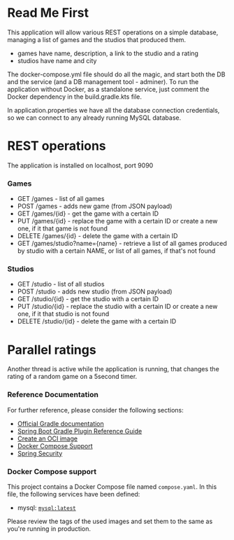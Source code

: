 # Read Me First

This application will allow various REST operations on a simple database, managing a list of games and the studios that produced them.

* games have name, description, a link to the studio and a rating
* studios have name and city

The docker-compose.yml file should do all the magic, and start both the DB and the service (and a DB management tool - adminer).
To run the application without Docker, as a standalone service, just comment the Docker dependency in the build.gradle.kts file.

In application.properties we have all the database connection credentials, so we can connect to any already running MySQL database.

# REST operations
The application is installed on localhost, port 9090

### Games

* GET /games - list of all games
* POST /games - adds new game (from JSON payload)
* GET /games/{id} - get the game with a certain ID
* PUT /games/{id} - replace the game with a certain ID or create a new one, if it that game is not found
* DELETE /games/{id} - delete the game with a certain ID
* GET /games/studio?name={name} - retrieve a list of all games produced by studio with a certain NAME, or list of all games, if that's not found

### Studios

* GET /studio - list of all studios
* POST /studio - adds new studio (from JSON payload)
* GET /studio/{id} - get the studio with a certain ID
* PUT /studio/{id} - replace the studio with a certain ID or create a new one, if it that studio is not found
* DELETE /studio/{id} - delete the game with a certain ID

# Parallel ratings
Another thread is active while the application is running, that changes the rating of a random game on a 5second timer.

### Reference Documentation
For further reference, please consider the following sections:

* [Official Gradle documentation](https://docs.gradle.org)
* [Spring Boot Gradle Plugin Reference Guide](https://docs.spring.io/spring-boot/docs/3.1.1/gradle-plugin/reference/html/)
* [Create an OCI image](https://docs.spring.io/spring-boot/docs/3.1.1/gradle-plugin/reference/html/#build-image)
* [Docker Compose Support](https://docs.spring.io/spring-boot/docs/3.1.1/reference/htmlsingle/#features.docker-compose)
* [Spring Security](https://docs.spring.io/spring-boot/docs/3.1.1/reference/htmlsingle/#web.security)

### Docker Compose support
This project contains a Docker Compose file named `compose.yaml`.
In this file, the following services have been defined:

* mysql: [`mysql:latest`](https://hub.docker.com/_/mysql)

Please review the tags of the used images and set them to the same as you're running in production.

